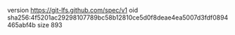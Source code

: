 version https://git-lfs.github.com/spec/v1
oid sha256:4f5201ac29298107789bc58b12810ce5d0f8deae4ea5007d3fdf0894465abf4b
size 893
